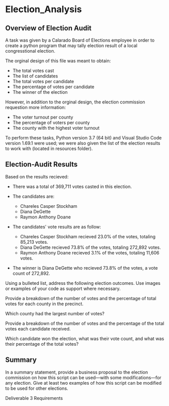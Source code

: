 # Election_Analysis

## Overview of Election Audit

A task was given by a Calarado Board of Elections employee in order to create a python program that may tally election result of a local congresstional election.

The orginal design of this file was meant to obtain:

  * The total votes cast
  * The list of candidates
  * The total votes per candidate
  * The percentage of votes per candidate
  * The winner of the election

However, in addition to the orginal design, the election commission requestion more information:
  
  * The voter turnout per county
  * The percentage of voters per county
  * The county with the highest voter turnout
  
To perform these tasks, Python version 3.7 (64 bit) and Visual Studio Code version 1.69.1 were used; we were also given the list of the election results to work with (located in resources folder).


## Election-Audit Results 

Based on the results recieved:

* There was a total of 369,711 votes casted in this election.

* The candidates are:
     - Chareles Casper Stockham
     - Diana DeGette
     - Raymon Anthony Doane

* The candidates' vote results are as follow:
     - Chareles Casper Stockham recieved 23.0% of the votes, totaling 85,213 votes.
     - Diana DeGette recieved 73.8% of the votes, totaling 272,892 votes.
     - Raymon Anthony Doane recieved 3.1% of the votes, totaling 11,606 votes.

* The winner is Diana DeGette who recieved 73.8% of the votes, a vote count of 272,892.

Using a bulleted list, address the following election outcomes. Use images or examples of your code as support where necessary.


Provide a breakdown of the number of votes and the percentage of total votes for each county in the precinct.

Which county had the largest number of votes?

Provide a breakdown of the number of votes and the percentage of the total votes each candidate received.

Which candidate won the election, what was their vote count, and what was their percentage of the total votes?

## Summary

In a summary statement, provide a business proposal to the election commission on how this script can be used—with some modifications—for any election. Give at least two examples of how this script can be modified to be used for other elections.

Deliverable 3 Requirements
